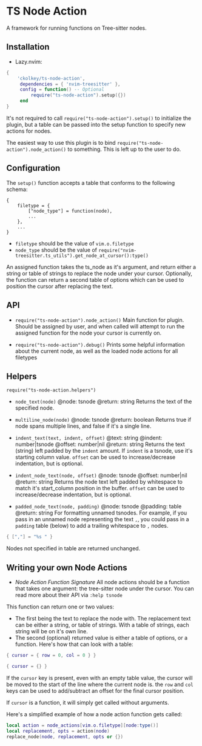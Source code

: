 # TS Node Action

A framework for running functions on Tree-sitter nodes.

## Installation

- Lazy.nvim:
```lua
{
    'ckolkey/ts-node-action',
     dependencies = { 'nvim-treesitter' },
     config = function() -- Optional
         require("ts-node-action").setup({})
     end
}
```

It's not required to call `require("ts-node-action").setup()` to initialize the plugin, but a table can be passed into
the setup function to specify new actions for nodes.

The easiest way to use this plugin is to bind `require("ts-node-action").node_action()` to something. This is left up to
the user to do.

## Configuration

The `setup()` function accepts a table that conforms to the following schema:

```
{
    filetype = {
        ["node_type"] = function(node),
        ...
    },
    ...
}
```

- `filetype` should be the value of `vim.o.filetype`
- `node_type` should be the value of `require("nvim-treesitter.ts_utils").get_node_at_cursor():type()`

An assigned function takes the ts_node as it's argument, and return either a string or table of strings to replace
the node under your cursor. Optionally, the function can return a second table of options which can be used to position
the cursor after replacing the text.

## API

- `require("ts-node-action").node_action()`
Main function for plugin. Should be assigned by user, and when called will attempt to run the assigned function for the
node your cursor is currently on.

- `require("ts-node-action").debug()`
Prints some helpful information about the current node, as well as the loaded node actions for all filetypes

## Helpers
`require("ts-node-action.helpers")`

- `node_text(node)`
@node: tsnode
@return: string
Returns the text of the specified node.

- `multiline_node(node)`
@node: tsnode
@return: boolean
Returns true if node spans multiple lines, and false if it's a single line.

- `indent_text(text, indent, offset)`
@text: string
@indent: number|tsnode
@offset: number|nil
@return: string
Returns the text (string) left padded by the `indent` amount. If `indent` is a tsnode, use it's starting column value.
`offset` can be used to increase/decrease indentation, but is optional.

- `indent_node_text(node, offset)`
@node: tsnode
@offset: number|nil
@return: string
Returns the node text left padded by whitespace to match it's start_column position in the buffer.
`offset` can be used to increase/decrease indentation, but is optional.

- `padded_node_text(node, padding)`
@node: tsnode
@padding: table
@return: string
For formatting unnamed tsnodes. For example, if you pass in an unnamed node representing the text `,`, you could pass in
a `padding` table (below) to add a trailing whitespace to `,` nodes.
```lua
{ [","] = "%s " }
```

Nodes not specified in table are returned unchanged.

## Writing your own Node Actions

- *Node Action Function Signature*
All node actions should be a function that takes one argument: the tree-sitter node under the cursor. You can read more
about their API via `:help tsnode`

This function can return one or two values:
- The first being the text to replace the node with. The replacement text can be either a string, or table of strings. With a table of strings, each string will be on it's own line.
- The second (optional) returned value is either a table of options, or a function. Here's how that can look with a
  table:

```lua
{ cursor = { row = 0, col = 0 } }
```

```lua
{ cursor = {} }
```

If the `cursor` key is present, even with an empty table value, the cursor will be moved to the start of the line where
the current node is. the `row` and `col` keys can be used to add/subtract an offset for the final cursor position.

If `cursor` is a function, it will simply get called without arguments.

Here's a simplified example of how a node action function gets called:
```lua
local action = node_actions[vim.o.filetype][node:type()]
local replacement, opts = action(node)
replace_node(node, replacement, opts or {})
```
